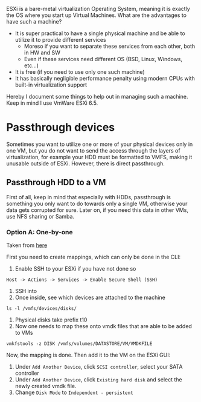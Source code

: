 ESXi is a bare-metal virtualization Operating System, meaning it is exactly the OS where you start up Virtual Machines. What are the advantages to have such a machine?
* It is super practical to have a single physical machine and be able to utilize it to provide different services
  * Moreso if you want to separate these services from each other, both in HW and SW
  * Even if these services need different OS (BSD, Linux, Windows, etc...)
* It is free (if you need to use only one such machine)
* It has basically negligible performance penalty using modern CPUs with built-in virtualization support

Hereby I document some things to help out in managing such a machine. Keep in mind I use VmWare ESXi 6.5.

# Passthrough devices

Sometimes you want to utilize one or more of your physical devices only in one VM, but you do not want to send the access through the layers of virtualization, for example your HDD must be formatted to VMFS, making it unusable outside of ESXi. However, there is direct passthrough.

## Passthrough HDD to a VM

First of all, keep in mind that especially with HDDs, passthrough is something you only want to do towards only a single VM, otherwise your data gets corrupted for sure. Later on, if you need this data in other VMs, use NFS sharing or Samba.

### Option A: One-by-one

Taken from [here](https://gist.github.com/Hengjie/1520114890bebe8f805d337af4b3a064)

First you need to create mappings, which can only be done in the CLI:
1. Enable SSH to your ESXi if you have not done so

```Host -> Actions -> Services -> Enable Secure Shell (SSH)```
1. SSH into
1. Once inside, see which devices are attached to the machine

```ls -l /vmfs/devices/disks/```
1. Physical disks take prefix t10
1. Now one needs to map these onto vmdk files that are able to be added to VMs

```vmkfstools -z DISK /vmfs/volumes/DATASTORE/VM/VMDKFILE```

Now, the mapping is done. Then add it to the VM on the ESXi GUI:
1. Under `Add Another Device`, click `SCSI controller`, select your SATA controller
1. Under `Add Another Device`, click `Existing hard disk` and select the newly created vmdk file.
1. Change `Disk Mode` to `Independent - persistent`
